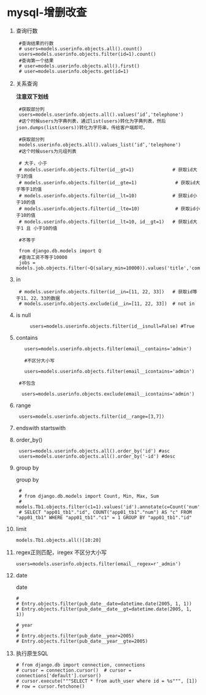 # mysql-增删改查
1. 查询行数
		
		#查询结果的行数
		# users=models.userinfo.objects.all().count()
		users=models.userinfo.objects.filter(id=1).count()
		#查询第一个结果
		# user=models.userinfo.objects.all().first()
		# user=models.userinfo.objects.get(id=1)
		
		
    	
 
2. 关系查询

	**注意双下划线**
		
		#获取部分列
		users=models.userinfo.objects.all().values(‘id’,'telephone')
		#这个时候users为字典列表，通过list(users)转化为字典列表，然后json.dumps(list(users))转化为字符串，传给客户端即可。
				
		#获取部分列
		models.userinfo.objects.all().values_list(‘id’,'telephone')
		#这个时候users为元组列表

		# 大于，小于
		# models.userinfo.objects.filter(id__gt=1)              # 获取id大于1的值
      	# models.userinfo.objects.filter(id__gte=1)              # 获取id大于等于1的值
      	# models.userinfo.objects.filter(id__lt=10)             # 获取id小于10的值
      	# models.userinfo.objects.filter(id__lte=10)             # 获取id小于10的值
        # models.userinfo.objects.filter(id__lt=10, id__gt=1)   # 获取id大于1 且 小于10的值
        
        #不等于
        
        from django.db.models import Q
        #查询工资不等于10000
        jobs = models.job.objects.filter(~Q(salary_min=10000)).values('title','com_name','salary_min')
        
3. in

		# models.userinfo.objects.filter(id__in=[11, 22, 33])   # 获取id等于11、22、33的数据
      	# models.userinfo.objects.exclude(id__in=[11, 22, 33])  # not in 
      	
4. is null

		    users=models.userinfo.objects.filter(id__isnull=False) #True

5. contains

		  users=models.userinfo.objects.filter(email__contains='admin')
		  
		  #不区分大小写
		  
		  users=models.userinfo.objects.filter(email__icontains='admin')
			
		#不包含
			
		 users=models.userinfo.objects.exclude(email__icontains='admin')

6. range

		users=models.userinfo.objects.filter(id__range=[3,7])
		
7. endswith startswith
8. order_by()

		users=models.userinfo.objects.all().order_by('id') #asc
		users=models.userinfo.objects.all().order_by('-id') #desc
		
9. group by

	group by
	
        #
        # from django.db.models import Count, Min, Max, Sum
        # models.Tb1.objects.filter(c1=1).values('id').annotate(c=Count('num'))
        # SELECT "app01_tb1"."id", COUNT("app01_tb1"."num") AS "c" FROM "app01_tb1" WHERE "app01_tb1"."c1" = 1 GROUP BY "app01_tb1"."id"

10. limit

		models.Tb1.objects.all()[10:20]
11. regex正则匹配，iregex 不区分大小写

		users=models.userinfo.objects.filter(email__regex=r'_admin')

12. date

	date
	
        #
        # Entry.objects.filter(pub_date__date=datetime.date(2005, 1, 1))
        # Entry.objects.filter(pub_date__date__gt=datetime.date(2005, 1, 1))

        # year
        #
        # Entry.objects.filter(pub_date__year=2005)
        # Entry.objects.filter(pub_date__year__gte=2005)

13. 执行原生SQL

	    # from django.db import connection, connections
	    # cursor = connection.cursor()  # cursor = connections['default'].cursor()
	    # cursor.execute("""SELECT * from auth_user where id = %s""", [1])
	    # row = cursor.fetchone()
